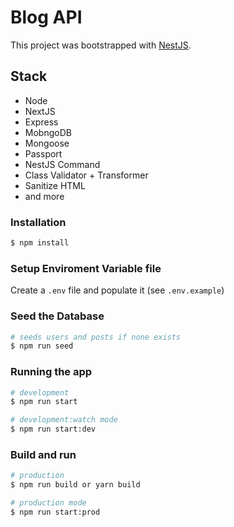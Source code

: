 # Blog API

This project was bootstrapped with [NestJS]("http://nestjs.com/).

## Stack

- Node
- NextJS
- Express
- MobngoDB
- Mongoose
- Passport
- NestJS Command
- Class Validator + Transformer
- Sanitize HTML
- and more

### Installation

```bash
$ npm install
```

### Setup Enviroment Variable file

Create a `.env` file and populate it (see `.env.example`)

### Seed the Database

```bash
# seeds users and posts if none exists
$ npm run seed
```

### Running the app

```bash
# development
$ npm run start

# development:watch mode
$ npm run start:dev

```

### Build and run

```bash
# production
$ npm run build or yarn build

# production mode
$ npm run start:prod
```
